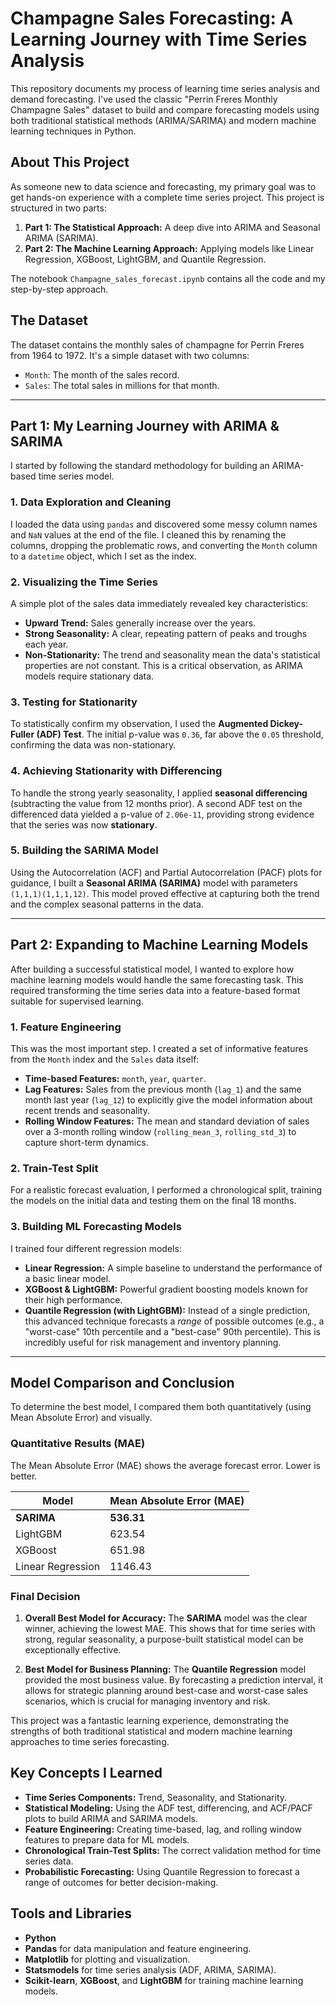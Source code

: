 # Champagne Sales Forecasting: A Learning Journey with Time Series Analysis

This repository documents my process of learning time series analysis and demand forecasting. I've used the classic "Perrin Freres Monthly Champagne Sales" dataset to build and compare forecasting models using both traditional statistical methods (ARIMA/SARIMA) and modern machine learning techniques in Python.

## About This Project

As someone new to data science and forecasting, my primary goal was to get hands-on experience with a complete time series project. This project is structured in two parts:
1.  **Part 1: The Statistical Approach:** A deep dive into ARIMA and Seasonal ARIMA (SARIMA).
2.  **Part 2: The Machine Learning Approach:** Applying models like Linear Regression, XGBoost, LightGBM, and Quantile Regression.

The notebook `Champagne_sales_forecast.ipynb` contains all the code and my step-by-step approach.

## The Dataset

The dataset contains the monthly sales of champagne for Perrin Freres from 1964 to 1972. It's a simple dataset with two columns:
*   `Month`: The month of the sales record.
*   `Sales`: The total sales in millions for that month.

---

## Part 1: My Learning Journey with ARIMA & SARIMA

I started by following the standard methodology for building an ARIMA-based time series model.

### 1. Data Exploration and Cleaning
I loaded the data using `pandas` and discovered some messy column names and `NaN` values at the end of the file. I cleaned this by renaming the columns, dropping the problematic rows, and converting the `Month` column to a `datetime` object, which I set as the index.

### 2. Visualizing the Time Series
A simple plot of the sales data immediately revealed key characteristics:
- **Upward Trend:** Sales generally increase over the years.
- **Strong Seasonality:** A clear, repeating pattern of peaks and troughs each year.
- **Non-Stationarity:** The trend and seasonality mean the data's statistical properties are not constant. This is a critical observation, as ARIMA models require stationary data.

### 3. Testing for Stationarity
To statistically confirm my observation, I used the **Augmented Dickey-Fuller (ADF) Test**. The initial p-value was `0.36`, far above the `0.05` threshold, confirming the data was non-stationary.

### 4. Achieving Stationarity with Differencing
To handle the strong yearly seasonality, I applied **seasonal differencing** (subtracting the value from 12 months prior). A second ADF test on the differenced data yielded a p-value of `2.06e-11`, providing strong evidence that the series was now **stationary**.

### 5. Building the SARIMA Model
Using the Autocorrelation (ACF) and Partial Autocorrelation (PACF) plots for guidance, I built a **Seasonal ARIMA (SARIMA)** model with parameters `(1,1,1)(1,1,1,12)`. This model proved effective at capturing both the trend and the complex seasonal patterns in the data.

---

## Part 2: Expanding to Machine Learning Models

After building a successful statistical model, I wanted to explore how machine learning models would handle the same forecasting task. This required transforming the time series data into a feature-based format suitable for supervised learning.

### 1. Feature Engineering
This was the most important step. I created a set of informative features from the `Month` index and the `Sales` data itself:
- **Time-based Features:** `month`, `year`, `quarter`.
- **Lag Features:** Sales from the previous month (`lag_1`) and the same month last year (`lag_12`) to explicitly give the model information about recent trends and seasonality.
- **Rolling Window Features:** The mean and standard deviation of sales over a 3-month rolling window (`rolling_mean_3`, `rolling_std_3`) to capture short-term dynamics.

### 2. Train-Test Split
For a realistic forecast evaluation, I performed a chronological split, training the models on the initial data and testing them on the final 18 months.

### 3. Building ML Forecasting Models
I trained four different regression models:
- **Linear Regression:** A simple baseline to understand the performance of a basic linear model.
- **XGBoost & LightGBM:** Powerful gradient boosting models known for their high performance.
- **Quantile Regression (with LightGBM):** Instead of a single prediction, this advanced technique forecasts a *range* of possible outcomes (e.g., a "worst-case" 10th percentile and a "best-case" 90th percentile). This is incredibly useful for risk management and inventory planning.

---

## Model Comparison and Conclusion

To determine the best model, I compared them both quantitatively (using Mean Absolute Error) and visually.

### Quantitative Results (MAE)

The Mean Absolute Error (MAE) shows the average forecast error. Lower is better.

| Model             | Mean Absolute Error (MAE) |
| ----------------- | ------------------------- |
| **SARIMA**        | **536.31**                |
| LightGBM          | 623.54                    |
| XGBoost           | 651.98                    |
| Linear Regression | 1146.43                   |

### Final Decision

1.  **Overall Best Model for Accuracy:** The **SARIMA** model was the clear winner, achieving the lowest MAE. This shows that for time series with strong, regular seasonality, a purpose-built statistical model can be exceptionally effective.

2.  **Best Model for Business Planning:** The **Quantile Regression** model provided the most business value. By forecasting a prediction interval, it allows for strategic planning around best-case and worst-case sales scenarios, which is crucial for managing inventory and risk.

This project was a fantastic learning experience, demonstrating the strengths of both traditional statistical and modern machine learning approaches to time series forecasting.

## Key Concepts I Learned
- **Time Series Components:** Trend, Seasonality, and Stationarity.
- **Statistical Modeling:** Using the ADF test, differencing, and ACF/PACF plots to build ARIMA and SARIMA models.
- **Feature Engineering:** Creating time-based, lag, and rolling window features to prepare data for ML models.
- **Chronological Train-Test Splits:** The correct validation method for time series data.
- **Probabilistic Forecasting:** Using Quantile Regression to forecast a range of outcomes for better decision-making.

## Tools and Libraries
- **Python**
- **Pandas** for data manipulation and feature engineering.
- **Matplotlib** for plotting and visualization.
- **Statsmodels** for time series analysis (ADF, ARIMA, SARIMA).
- **Scikit-learn**, **XGBoost**, and **LightGBM** for training machine learning models.